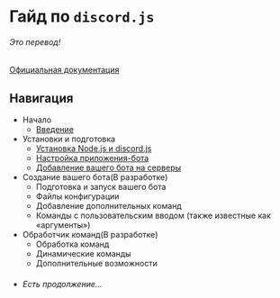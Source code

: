 # Гайд по `discord.js`

###### Это перевод!

[Официальная документация](https://discord.js.org/)

## Навигация

- Начало
    - [Введение](./introduction.html)
- Установки и подготовка
    - [Установка Node.js и discord.js](./preparations/)
    - [Настройка приложения-бота](./preparations/setting-up-a-bot-application.html)
    - [Добавление вашего бота на серверы](./preparations/adding-your-bot-to-servers.html)
- Создание вашего бота(В разработке)
    - Подготовка и запуск вашего бота
    - Файлы конфигурации
    - Добавление дополнительных команд
    - Команды с пользовательским вводом (также известные как «аргументы»)
- Обработчик команд(В разработке)
    - Обработка команд
    - Динамические команды
    - Дополнительные возможности
- ###### Есть продолжение...
